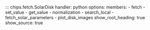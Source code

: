 <!-- 
Author(s): Shibaji Chakraborty

Disclaimer:
pyCHIPS is under the MIT license found in the root directory LICENSE.md 
Everyone is permitted to copy and distribute verbatim copies of this license 
document.

This version of the MIT Public License incorporates the terms
and conditions of MIT General Public License.
-->


::: chips.fetch.SolarDisk
    handler: python
    options:
      members:
        - fetch
        - set_value
        - get_value
        - normalization
        - search_local
        - fetch_solar_parameters
        - plot_disk_images
      show_root_heading: true
      show_source: true